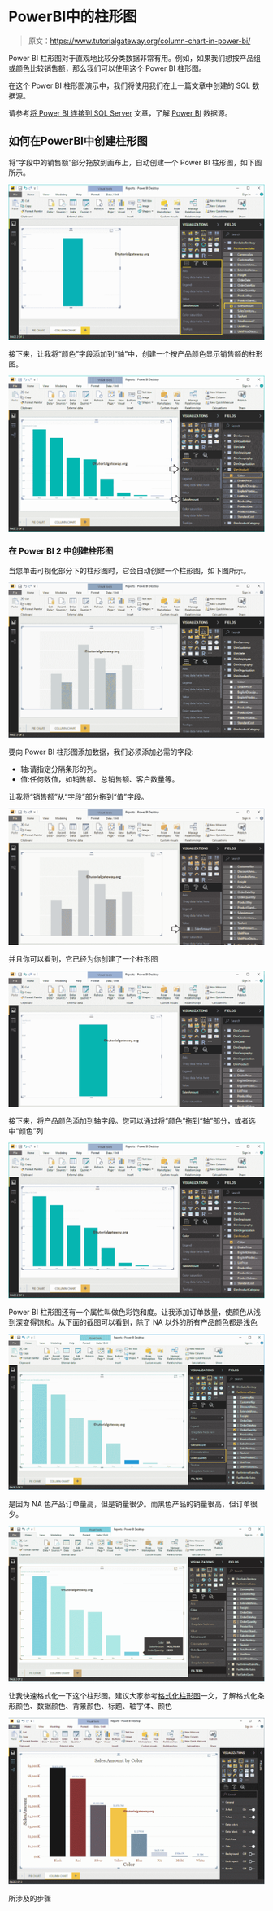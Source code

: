 # PowerBI中的柱形图

> 原文：<https://www.tutorialgateway.org/column-chart-in-power-bi/>

Power BI 柱形图对于直观地比较分类数据非常有用。例如，如果我们想按产品组或颜色比较销售额，那么我们可以使用这个 Power BI 柱形图。

在这个 Power BI 柱形图演示中，我们将使用我们在上一篇文章中创建的 SQL 数据源。

请参考[将 Power BI 连接到 SQL Server](https://www.tutorialgateway.org/connect-power-bi-to-sql-server/) 文章，了解 [Power BI](https://www.tutorialgateway.org/power-bi-tutorial/) 数据源。

## 如何在PowerBI中创建柱形图

将“字段中的销售额”部分拖放到画布上，自动创建一个 Power BI 柱形图，如下图所示。

![Column Chart in Power BI 1](img/baf5363131d8df0081e2882b196667be.png)

接下来，让我将“颜色”字段添加到“轴”中，创建一个按产品颜色显示销售额的柱形图。

![Column Chart in Power BI 2](img/0fd05ad75f2d701e9e45c6a68edaeeae.png)

### 在 Power BI 2 中创建柱形图

当您单击可视化部分下的柱形图时，它会自动创建一个柱形图，如下图所示。

![Column Chart in Power BI 3](img/82e0edd841daaa5f9a562bc4a9c2cc93.png)

要向 Power BI 柱形图添加数据，我们必须添加必需的字段:

*   轴:请指定分隔条形的列。
*   值:任何数值，如销售额、总销售额、客户数量等。

让我将“销售额”从“字段”部分拖到“值”字段。

![Column Chart in Power BI 4](img/05e07775b1f936ebe489c7828bc4ffa4.png)

并且你可以看到，它已经为你创建了一个柱形图

![Column Chart in Power BI 5](img/206f9260001984ba63b2102a32957aa8.png)

接下来，将产品颜色添加到轴字段。您可以通过将“颜色”拖到“轴”部分，或者选中“颜色”列

![Column Chart in Power BI 6](img/9c69f166d5d9d8507cf38848d07b7d26.png)

Power BI 柱形图还有一个属性叫做色彩饱和度。让我添加订单数量，使颜色从浅到深变得饱和。从下面的截图可以看到，除了 NA 以外的所有产品颜色都是浅色

![Column Chart in Power BI 7](img/3be468565a4e59ee83099d02abff20f2.png)

是因为 NA 色产品订单量高，但是销量很少。而黑色产品的销量很高，但订单很少。

![Column Chart in Power BI 8](img/a1ce336141f842c643345cf4dada803a.png)

让我快速格式化一下这个柱形图。建议大家参考[格式化柱形图](https://www.tutorialgateway.org/format-power-bi-column-chart/)一文，了解格式化条形颜色、数据颜色、背景颜色、标题、轴字体、颜色

![Column Chart in Power BI 9](img/aacd759f1b61f4b7a302d42352faf693.png)

所涉及的步骤